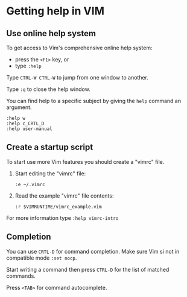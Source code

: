 # Getting help in VIM

## Use online help system

To get access to Vim's comprehensive online help system:

- press the `<F1>` key, or
- type `:help`

Type `CTRL-W CTRL-W` to jump from one window to another.

Type `:q` to close the help window.

You can find help to a specific subject by giving the `help` command an argument.

```console
:help w
:help c_CRTL_D
:help user-manual
```

## Create a startup script

To start use more Vim features you should create a "vimrc" file.

1. Start editing the "vimrc" file:

    `:e ~/.vimrc`

2. Read the example "vimrc" file contents:

    `:r $VIMRUNTIME/vimrc_example.vim`

For more information type `:help vimrc-intro`

## Completion

You can use `CRTL-D` for command completion. Make sure Vim si not in compatible mode `:set nocp`.

Start writing a command then press `CTRL-D` for the list of matched commands.

Press `<TAB>` for command autocomplete.
